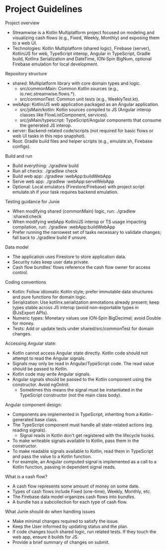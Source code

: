 # Project Guidelines

Project overview
- Streamwise is a Kotlin Multiplatform project focused on modeling and visualizing cash flows (e.g., Fixed, Weekly, Monthly) and exposing them to a web UI.
- Technologies: Kotlin Multiplatform (shared logic), Firebase (server), Kotlin/JS for web, TypeScript interop, Angular in TypeScript, Gradle build, Kotlinx Serialization and DateTime, ION‑Spin BigNum, optional Firebase emulation for local development.

Repository structure
- shared: Multiplatform library with core domain types and logic.
  - src/commonMain: Common Kotlin sources (e.g., io.rwc.streamwise.flows.*).
  - src/commonTest: Common unit tests (e.g., WeeklyTest.kt).
- webApp: Kotlin/JS web application packaged as an Angular application.
  - src/jsMain/kotlin: Kotlin sources compiled to JS (Angular interop classes like FlowListComponent, services).
  - src/jsMain/typescript: TypeScript/Angular components that consume the generated JS interop.
- server: Backend-related code/scripts (not required for basic flows or web UI tasks in this repo snapshot).
- Root: Gradle build files and helper scripts (e.g., emulate.sh, Firebase configs).

Build and run
- Build everything: ./gradlew build
- Run all checks: ./gradlew check
- Build web app: ./gradlew :webApp:buildWebApp
- Serve web app: ./gradlew :webApp:serveWebApp
- Optional: Local emulators (Firestore/Firebase) with project script emulate.sh if your task requires backend emulation.

Testing guidance for Junie
- When modifying shared (commonMain) logic, run: ./gradlew :shared:check
- When modifying webApp Kotlin/JS interop or TS usage impacting compilation, run: ./gradlew :webApp:buildWebApp
- Prefer running the narrowest set of tasks necessary to validate changes; fall back to ./gradlew build if unsure.

Data model
- The application uses Firestore to store application data.
- Security rules keep user data private.
- Cash flow bundles' flows reference the cash flow owner for access control.

Coding conventions
- Kotlin: Follow idiomatic Kotlin style; prefer immutable data structures and pure functions for domain logic.
- Serialization: Use kotlinx.serialization annotations already present; keep types stable across JS interop (avoid non-exportable types in @JsExport APIs).
- Numeric types: Monetary values use ION‑Spin BigDecimal; avoid Double for money.
- Tests: Add or update tests under shared/src/commonTest for domain changes.

Accessing Angular state:
- Kotlin cannot access Angular state directly. Kotlin code should not attempt to read the Angular signals.
- Signals may only be read in Angular/TypeScript code. The read value should be passed to Kotlin.
- Kotlin code may write Angular signals.
- Angular signals should be passed to the Kotlin component using the constructor. Avoid ngOnInit.
  - Sometimes this means the signal must be instantiated in the TypeScript constructor (not the main class body).

Angular component design:
- Components are implemented in TypeScript, inheriting from a Kotlin-generated base class.
- The TypeScript component must handle all state-related actions (eg. reading signals).
  - Signal reads in Kotlin don't get registered with the lifecycle hooks.
- To make writeable signals available to Kotlin, pass them in the constructor.
- To make readable signals available to Kotlin, read them in TypeScript and pass the value to a Kotlin function.
- For example, an Angular computed signal is implemented as a call to a Kotlin function, passing in dependent signal reads.

What is a cash flow?
- A cash flow represents some amount of money on some date.
- Types of cash flows include Fixed (one-time), Weekly, Monthly, etc.
- The Firebase data model organizes cash flows into *bundles*.
- A bundle has a subcollection for each type of cash flow.

What Junie should do when handling issues
- Make minimal changes required to satisfy the issue.
- Keep the User informed by updating status and the plan.
- If code changes touch shared logic, run related tests. If they touch the web app, ensure it builds for JS.
- Provide a brief summary of changes on submit.
